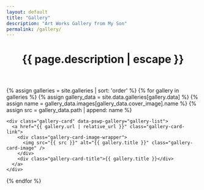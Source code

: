 ```yaml
---
layout: default
title: "Gallery"
description: "Art Works Gallery from My Son"
permalink: /gallery/
---
```

<header class="post-header">
<h1 class="post-title p-name" itemprop="name headline">{{ page.description | escape }}</h1>
</header>

<div class="gallery-grid">
  {% assign galleries = site.galleries | sort: 'order' %}
  {% for gallery in galleries %}
    {% assign gallery_data = site.data.galleries[gallery.data] %}
    {% assign name = gallery_data.images[gallery_data.cover_image].name %}
    {% assign src = gallery_data.path | append: name %}

    <div class="gallery-card" data-pswp-gallery="gallery-list">
      <a href="{{ gallery.url | relative_url }}" class="gallery-card-link">
        <div class="gallery-card-image-wrapper">
          <img src="{{ src }}" alt="{{ gallery.title }}" class="gallery-card-image" />
        </div>
        <div class="gallery-card-title">{{ gallery.title }}</div>
      </a>
    </div>
  {% endfor %}
</div>

<link rel="stylesheet" href="{{ '/assets/css/gallery.css' | relative_url }}">
<link rel="stylesheet" href="{{ '/assets/css/photoswipe.css' | relative_url }}">

<script type="module">
  import PhotoSwipeLightbox from '/assets/js/photoswipe/photoswipe-lightbox.esm.min.js';
  const lightbox = new PhotoSwipeLightbox({
    gallery: '.gallery-grid',
    children: 'a[data-pswp-src]',
    pswpModule: () => import('/assets/js/photoswipe/photoswipe.esm.min.js'),
  });
  lightbox.init();
</script>
